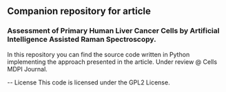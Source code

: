 ## Companion repository for article 
### Assessment of Primary Human Liver Cancer Cells by Artificial Intelligence Assisted Raman Spectroscopy.

In this repository you can find the source code written in Python implementing the approach presented in the article.
Under review @ Cells MDPI Journal.

-- 
License
This code is licensed under the GPL2 License.
